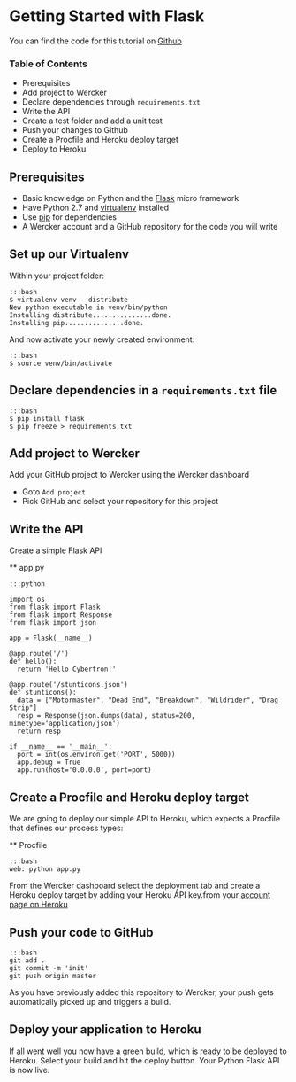 # Getting Started with Flask

You can find the code for this tutorial on [Github](https://github.com/mies/wercker-flask-api)

### Table of Contents
* Prerequisites
* Add project to Wercker
* Declare dependencies through `requirements.txt`
* Write the API
* Create a test folder and add a unit test
* Push your changes to Github
* Create a Procfile and Heroku deploy target
* Deploy to Heroku

## Prerequisites
* Basic knowledge on Python and the [Flask](http://flask.pocoo.org) micro framework
* Have Python 2.7 and [virtualenv](http://pypi.python.org/pypi/virtualenv) installed
* Use [pip](http://pypi.python.org/pypi/pip) for dependencies
* A Wercker account and a GitHub repository for the code you will write

## Set up our Virtualenv

Within your project folder:

	:::bash
	$ virtualenv venv --distribute
	New python executable in venv/bin/python
	Installing distribute...............done.
	Installing pip...............done.

And now activate your newly created environment:

	:::bash
	$ source venv/bin/activate

## Declare dependencies in a `requirements.txt` file

	:::bash
	$ pip install flask
	$ pip freeze > requirements.txt

## Add project to Wercker
Add your GitHub project to Wercker using the Wercker dashboard
* Goto `Add project`
* Pick GitHub and select your repository for this project

## Write the API

Create a simple Flask API

** app.py

    :::python

	import os
	from flask import Flask
	from flask import Response
	from flask import json

	app = Flask(__name__)

	@app.route('/')
	def hello():
	  return 'Hello Cybertron!'

	@app.route('/stunticons.json')
	def stunticons():
	  data = ["Motormaster", "Dead End", "Breakdown", "Wildrider", "Drag Strip"]
	  resp = Response(json.dumps(data), status=200, mimetype='application/json')
	  return resp

	if __name__ == '__main__':
	  port = int(os.environ.get('PORT', 5000))
	  app.debug = True
	  app.run(host='0.0.0.0', port=port)


## Create a Procfile and Heroku deploy target

We are going to deploy our simple API to Heroku, which expects a Procfile that defines our process types:

** Procfile

	:::bash
	web: python app.py

From the Wercker dashboard select the deployment tab and create a Heroku deploy target by adding your Heroku API key.from your [account page on Heroku](https://dashboard.heroku.com/account)

## Push your code to GitHub

	:::bash
	git add .
	git commit -m 'init'
	git push origin master

As you have previously added this repository to Wercker, your push gets automatically picked up and triggers a build.

## Deploy your application to Heroku

If all went well you now have a green build, which is ready to be deployed to Heroku.
Select your build and hit the deploy button. Your Python Flask API is now live.
